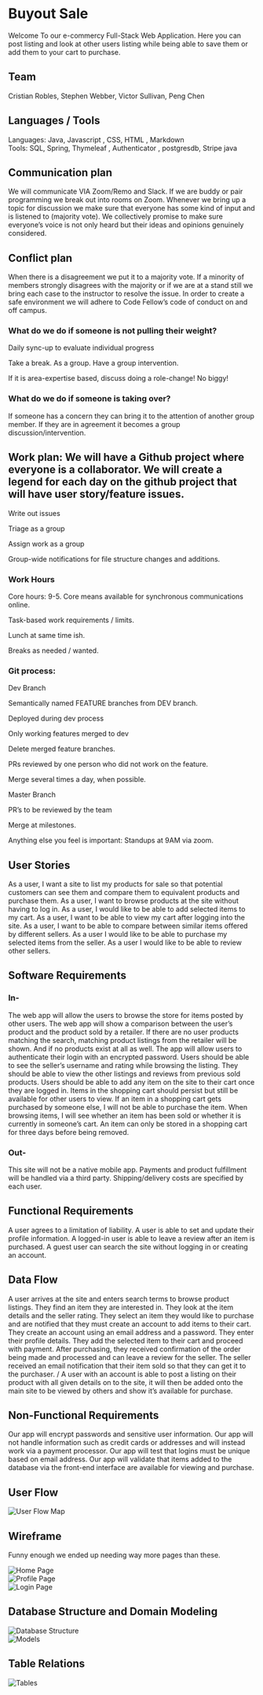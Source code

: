 # Buyout Sale

Welcome To our e-commercy Full-Stack Web Application. Here you can post listing and look at other users listing while being able to save them or add them to your cart to purchase.  

## Team

Cristian Robles, Stephen Webber, Victor Sullivan, Peng Chen

## Languages / Tools  

Languages: Java, Javascript , CSS, HTML , Markdown  
Tools: SQL, Spring, Thymeleaf , Authenticator , postgresdb, Stripe java

## Communication plan

We will communicate VIA Zoom/Remo and Slack. If we are buddy or pair programming we break out into rooms on Zoom. Whenever we bring up a topic for discussion we make sure that everyone has some kind of input and is listened to (majority vote). We collectively promise to make sure everyone’s voice is not only heard but their ideas and opinions genuinely considered. 

## Conflict plan

When there is a disagreement we put it to a majority vote. If a minority of members strongly disagrees with the majority or if we are at a stand still we bring each case to the instructor to resolve the issue. In order to create a safe environment we will adhere to Code Fellow’s code of conduct on and off campus.

### What do we do if someone is not pulling their weight? 

Daily sync-up to evaluate individual progress

Take a break. As a group. Have a group intervention. 

If it is area-expertise based, discuss doing a role-change! No biggy!

### What do we do if someone is taking over? 

If someone has a concern they can bring it to the attention of another group member. If they are in agreement it becomes a group discussion/intervention.

## Work plan: We will have a Github project where everyone is a collaborator. We will create a legend for each day on the github project that will have user story/feature issues. 

Write out issues 

Triage as a group

Assign work as a group

Group-wide notifications for file structure changes and additions.

### Work Hours

Core hours: 9-5. Core means available for synchronous communications online. 

Task-based work requirements / limits.

Lunch at same time ish.

Breaks as needed / wanted.

### Git process:  

Dev Branch

Semantically named FEATURE branches from DEV branch.

Deployed during dev process

Only working features merged to dev

Delete merged feature branches.

PRs reviewed by one person who did not work on the feature. 

Merge several times a day, when possible.
 
Master Branch

PR’s to be reviewed by the team

Merge at milestones.

Anything else you feel is important: Standups at 9AM via zoom.

## User Stories

As a user, I want a site to list my products for sale so that potential customers can see them and compare them to equivalent products and purchase them.
As a user, I want to browse products at the site without having to log in.
As a user, I would like to be able to add selected items to my cart.
As a user, I want to be able to view my cart after logging into the site.
As a user, I want to be able to compare between similar items offered by different sellers.
As a user I would like to be able to purchase my selected items from the seller.
As a user I would like to be able to review other sellers.

## Software Requirements

### In-
The web app will allow the users to browse the store for items posted by other users.
The web app will show a comparison between the user’s product and the product sold by a retailer.
If there are no user products matching the search, matching product listings from the retailer will be shown. And if no products exist at all as well.
The app will allow users to authenticate their login with an encrypted password.
Users should be able to see the seller’s username and rating while browsing the listing. They should be able to view the other listings and reviews from previous sold products.
Users should be able to add any item on the site to their cart once they are logged in.
Items in the shopping cart should persist but still be available for other users to view. If an item in a shopping cart gets purchased by someone else, I will not be able to purchase the item.
When browsing items, I will see whether an item has been sold or whether it is currently in someone’s cart.
An item can only be stored in a shopping cart for three days before being removed.

### Out-
This site will not be a native mobile app.
Payments and product fulfillment will be handled via a third party.
Shipping/delivery costs are specified by each user.

## Functional Requirements

A user agrees to a limitation of liability.
A user is able to set and update their profile information.
A logged-in user is able to leave a review after an item is purchased.
A guest user can search the site without logging in or creating an account.

## Data Flow

A user arrives at the site and enters search terms to browse product listings.
They find an item they are interested in. They look at the item details and the seller rating.
They select an item they would like to purchase and are notified that they must create an account to add items to their cart.
They create an account using an email address and a password.
They enter their profile details.
They add the selected item to their cart and proceed with payment.
After purchasing, they received confirmation of the order being made and processed and can leave a review for the seller.
The seller received an email notification that their item sold so that they can get it to the purchaser.
/
A user with an account is able to post a listing on their product with all given details on to the site, it will then be added onto the main site to be viewed by others and show it’s available for purchase.

## Non-Functional Requirements

Our app will encrypt passwords and sensitive user information.
Our app will not handle information such as credit cards or addresses and will instead work via a payment processor.
Our app will test that logins must be unique based on email address.
Our app will validate that items added to the database via the front-end interface are available for viewing and purchase.

## User Flow  

![User Flow Map](./assets/userflow.PNG)  

## Wireframe

Funny enough we ended up needing way more pages than these. 

![Home Page](./assets/wireframe1.PNG)  
![Profile Page](./assets/wireframe2.PNG)  
![Login Page](./assets/wireframe3.PNG)  

## Database Structure and Domain Modeling

![Database Structure](./assets/dbstructure.PNG)  
![Models](./assets/models.PNG)  

## Table Relations  

![Tables](./assets/tablerelations.PNG)  
